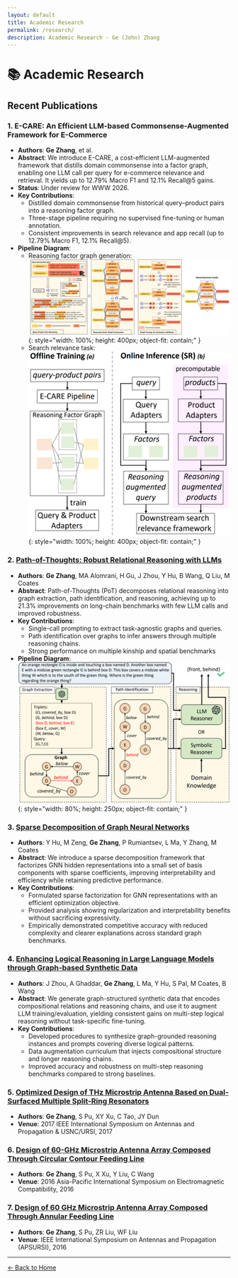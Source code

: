 ```yaml
---
layout: default
title: Academic Research
permalink: /research/
description: Academic Research - Ge (John) Zhang
---
```


# 📚 Academic Research

## Recent Publications

### 1. <a id="ecare"></a>**E-CARE: An Efficient LLM-based Commonsense-Augmented Framework for E-Commerce**
- **Authors**: **Ge Zhang**, et al.
- **Abstract**: We introduce E-CARE, a cost-efficient LLM-augmented framework that distills domain commonsense into a factor graph, enabling one LLM call per query for e-commerce relevance and retrieval. It yields up to 12.79% Macro F1 and 12.1% Recall@5 gains.
- **Status**: Under review for WWW 2026.
- **Key Contributions**: 
  - Distilled domain commonsense from historical query–product pairs into a reasoning factor graph.
  - Three-stage pipeline requiring no supervised fine-tuning or human annotation.
  - Consistent improvements in search relevance and app recall (up to 12.79% Macro F1, 12.1% Recall@5).
- **Pipeline Diagram**:
  - Reasoning factor graph generation:
  ![E-CARE Pipeline](/resources/ECARE_pipeline.png){: style="width: 100%; height: 400px; object-fit: contain;" }
  - Search relevance task:
  ![Research Pipeline](/resources/research_pipeline.png){: style="width: 100%; height: 400px; object-fit: contain;" }

### 2. [**Path-of-Thoughts: Robust Relational Reasoning with LLMs**](https://arxiv.org/abs/2412.17963)
- **Authors**: **Ge Zhang**, MA Alomrani, H Gu, J Zhou, Y Hu, B Wang, Q Liu, M Coates
- **Abstract**: Path-of-Thoughts (PoT) decomposes relational reasoning into graph extraction, path identification, and reasoning, achieving up to 21.3% improvements on long-chain benchmarks with few LLM calls and improved robustness.
- **Key Contributions**:
  - Single-call prompting to extract task-agnostic graphs and queries.
  - Path identification over graphs to infer answers through multiple reasoning chains.
  - Strong performance on multiple kinship and spatial benchmarks
- **Pipeline Diagram**:
  ![Path-of-Thoughts Pipeline](/resources/pot_pipeline.png){: style="width: 80%; height: 250px; object-fit: contain;" }

### 3. [**Sparse Decomposition of Graph Neural Networks**](https://arxiv.org/abs/2410.19723)
- **Authors**: Y Hu, M Zeng, **Ge Zhang**, P Rumiantsev, L Ma, Y Zhang, M Coates
- **Abstract**: We introduce a sparse decomposition framework that factorizes GNN hidden representations into a small set of basis components with sparse coefficients, improving interpretability and efficiency while retaining predictive performance.
- **Key Contributions**:
  - Formulated sparse factorization for GNN representations with an efficient optimization objective.
  - Provided analysis showing regularization and interpretability benefits without sacrificing expressivity.
  - Empirically demonstrated competitive accuracy with reduced complexity and clearer explanations across standard graph benchmarks.

### 4. [**Enhancing Logical Reasoning in Large Language Models through Graph-based Synthetic Data**](https://arxiv.org/abs/2409.12437)
- **Authors**: J Zhou, A Ghaddar, **Ge Zhang**, L Ma, Y Hu, S Pal, M Coates, B Wang
- **Abstract**: We generate graph-structured synthetic data that encodes compositional relations and reasoning chains, and use it to augment LLM training/evaluation, yielding consistent gains on multi-step logical reasoning without task-specific fine-tuning.
- **Key Contributions**:
  - Developed procedures to synthesize graph-grounded reasoning instances and prompts covering diverse logical patterns.
  - Data augmentation curriculum that injects compositional structure and longer reasoning chains.
  - Improved accuracy and robustness on multi-step reasoning benchmarks compared to strong baselines.

### 5. [**Optimized Design of THz Microstrip Antenna Based on Dual-Surfaced Multiple Split-Ring Resonators**](https://ieeexplore.ieee.org/document/8072920)
- **Authors**: **Ge Zhang**, S Pu, XY Xu, C Tao, JY Dun
- **Venue**: 2017 IEEE International Symposium on Antennas and Propagation & USNC/URSI, 2017

### 6. [**Design of 60-GHz Microstrip Antenna Array Composed Through Circular Contour Feeding Line**](https://ieeexplore.ieee.org/document/7522931)
- **Authors**: **Ge Zhang**, S Pu, X Xu, Y Liu, C Wang
- **Venue**: 2016 Asia-Pacific International Symposium on Electromagnetic Compatibility, 2016

### 7. [**Design of 60 GHz Microstrip Antenna Array Composed Through Annular Feeding Line**](https://ieeexplore.ieee.org/document/7696531)
- **Authors**: **Ge Zhang**, S Pu, ZR Liu, WF Liu
- **Venue**: IEEE International Symposium on Antennas and Propagation (APSURSI), 2016

---

[← Back to Home](/)
